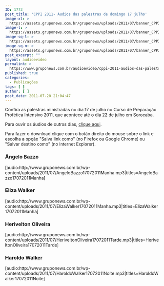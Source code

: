 ```yaml
---
ID: 1773
post_title: 'CPPI 2011- Áudios das palestras de domingo 17 julho'
image-xl: >
  https://assets.gruponews.com.br/gruponews/uploads/2011/07/banner_CPPI_audios-17.jpg
image-l: >
  https://assets.gruponews.com.br/gruponews/uploads/2011/07/banner_CPPI_audios-17.jpg
image-sq-l: >
  https://assets.gruponews.com.br/gruponews/uploads/2011/07/banner_CPPI_audios-17.jpg
image-sq-m: >
  https://assets.gruponews.com.br/gruponews/uploads/2011/07/banner_CPPI_audios-17-720x307.jpg
post_excerpt: ""
layout: audioevideo
permalink: >
  https://www.gruponews.com.br/audioevideo/cppi-2011-audios-das-palestras-de-domingo-17-jul
published: true
categories:
  - Publicações
tags: [ ]
author: [ ]
post_date: 2011-07-20 21:04:47
---
```

Confira as palestras ministradas no dia 17 de julho no Curso de Preparação Profética Intensivo 2011, que acontece até o dia 22 de julho em Sorocaba.

Para ouvir os áudios de outros dias, <a href="http://www.gruponews.com.br/assuntos/publicacoes/audio/cppi2011">clique aqui</a>.

Para fazer o download clique com o botão direito do mouse sobre o link e escolha a opção "Salva link como" (no Firefox ou Google Chrome) ou "Salvar destino como" (no Internet Explorer).
<h3>Ângelo Bazzo</h3>
[audio:http://www.gruponews.com.br/wp-content/uploads/2011/07/AngeloBazzo17072011Manha.mp3|titles=AngeloBazzo17072011Manha]
<h3>Eliza Walker</h3>
[audio:http://www.gruponews.com.br/wp-content/uploads/2011/07/ElizaWalker17072011Manha.mp3|titles=ElizaWalker17072011Manha]
<h3>Herivelton Oliveira</h3>
[audio:http://www.gruponews.com.br/wp-content/uploads/2011/07/HeriveltonOliveira17072011Tarde.mp3|titles=HeriveltonOliveira17072011Tarde]
<h3>Haroldo Walker</h3>
[audio:http://www.gruponews.com.br/wp-content/uploads/2011/07/HaroldoWalker17072011Noite.mp3|titles=HaroldoWalker17072011Noite]